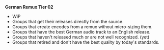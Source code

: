 <!-- markdownlint-disable MD041-->
**German Remux Tier 02**<br>

- WiP
- Groups that get their releases directly from the source.
- Groups that create encodes from a remux without micro-sizing them.
- Groups that have the best German audio track to an English release.
- Groups that haven't released much or are not well recognized. (yet)
- Groups that retired and don't have the best quality by today's standards.
<!-- markdownlint-enable MD041-->
